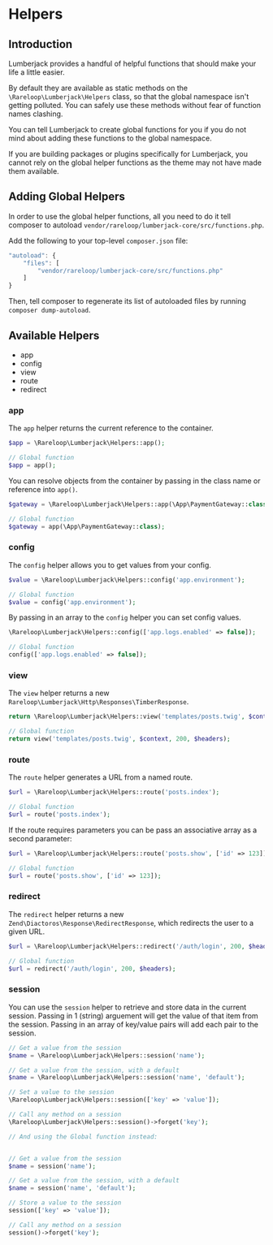# Helpers

## Introduction

Lumberjack provides a handful of helpful functions that should make your life a little easier.

By default they are available as static methods on the `\Rareloop\Lumberjack\Helpers` class, so that the global namespace isn't getting polluted. You can safely use these methods without fear of function names clashing.

You can tell Lumberjack to create global functions for you if you do not mind about adding these functions to the global namespace.

If you are building packages or plugins specifically for Lumberjack, you cannot rely on the global helper functions as the theme may not have made them available.

## Adding Global Helpers

In order to use the global helper functions, all you need to do it tell composer to autoload `vendor/rareloop/lumberjack-core/src/functions.php`.

Add the following to your top-level `composer.json` file:

```javascript
"autoload": {
    "files": [
        "vendor/rareloop/lumberjack-core/src/functions.php"
    ]
}
```

Then, tell composer to regenerate its list of autoloaded files by running `composer dump-autoload`.

## Available Helpers

* app
* config
* view
* route
* redirect

### app

The `app` helper returns the current reference to the container.

```php
$app = \Rareloop\Lumberjack\Helpers::app();

// Global function
$app = app();
```

You can resolve objects from the container by passing in the class name or reference into `app()`.

```php
$gateway = \Rareloop\Lumberjack\Helpers::app(\App\PaymentGateway::class);

// Global function
$gateway = app(\App\PaymentGateway::class);
```

### config

The `config` helper allows you to get values from your config.

```php
$value = \Rareloop\Lumberjack\Helpers::config('app.environment');

// Global function
$value = config('app.environment');
```

By passing in an array to the `config` helper you can set config values.

```php
\Rareloop\Lumberjack\Helpers::config(['app.logs.enabled' => false]);

// Global function
config(['app.logs.enabled' => false]);
```

### view

The `view` helper returns a new `Rareloop\Lumberjack\Http\Responses\TimberResponse`.

```php
return \Rareloop\Lumberjack\Helpers::view('templates/posts.twig', $context, 200, $headers);

// Global function
return view('templates/posts.twig', $context, 200, $headers);
```

### route

The `route` helper generates a URL from a named route.

```php
$url = \Rareloop\Lumberjack\Helpers::route('posts.index');

// Global function
$url = route('posts.index');
```

If the route requires parameters you can be pass an associative array as a second parameter:

```php
$url = \Rareloop\Lumberjack\Helpers::route('posts.show', ['id' => 123]);

// Global function
$url = route('posts.show', ['id' => 123]);
```

### redirect

The `redirect` helper returns a new `Zend\Diactoros\Response\RedirectResponse`, which redirects the user to a given URL.

```php
$url = \Rareloop\Lumberjack\Helpers::redirect('/auth/login', 200, $headers);

// Global function
$url = redirect('/auth/login', 200, $headers);
```

### session

You can use the `session` helper to retrieve and store data in the current session. Passing in 1 \(string\) arguement will get the value of that item from the session. Passing in an array of key/value pairs will add each pair to the session.

```php
// Get a value from the session
$name = \Rareloop\Lumberjack\Helpers::session('name');

// Get a value from the session, with a default
$name = \Rareloop\Lumberjack\Helpers::session('name', 'default');

// Set a value to the session
\Rareloop\Lumberjack\Helpers::session(['key' => 'value']);

// Call any method on a session
\Rareloop\Lumberjack\Helpers::session()->forget('key');

// And using the Global function instead:


// Get a value from the session
$name = session('name');

// Get a value from the session, with a default
$name = session('name', 'default');

// Store a value to the session
session(['key' => 'value']);

// Call any method on a session
session()->forget('key');
```

